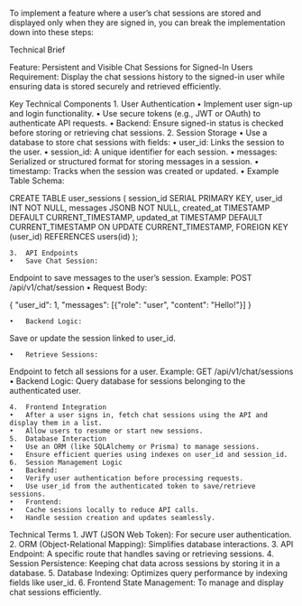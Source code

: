 To implement a feature where a user’s chat sessions are stored and displayed only when they are signed in, you can break the implementation down into these steps:

Technical Brief

Feature: Persistent and Visible Chat Sessions for Signed-In Users
Requirement: Display the chat sessions history to the signed-in user while ensuring data is stored securely and retrieved efficiently.

Key Technical Components
	1.	User Authentication
	•	Implement user sign-up and login functionality.
	•	Use secure tokens (e.g., JWT or OAuth) to authenticate API requests.
	•	Backend: Ensure signed-in status is checked before storing or retrieving chat sessions.
	2.	Session Storage
	•	Use a database to store chat sessions with fields:
	•	user_id: Links the session to the user.
	•	session_id: A unique identifier for each session.
	•	messages: Serialized or structured format for storing messages in a session.
	•	timestamp: Tracks when the session was created or updated.
	•	Example Table Schema:

CREATE TABLE user_sessions (
    session_id SERIAL PRIMARY KEY,
    user_id INT NOT NULL,
    messages JSONB NOT NULL,
    created_at TIMESTAMP DEFAULT CURRENT_TIMESTAMP,
    updated_at TIMESTAMP DEFAULT CURRENT_TIMESTAMP ON UPDATE CURRENT_TIMESTAMP,
    FOREIGN KEY (user_id) REFERENCES users(id)
);


	3.	API Endpoints
	•	Save Chat Session:
Endpoint to save messages to the user’s session.
Example: POST /api/v1/chat/session
	•	Request Body:

{
    "user_id": 1,
    "messages": [{"role": "user", "content": "Hello!"}]
}


	•	Backend Logic:
Save or update the session linked to user_id.

	•	Retrieve Sessions:
Endpoint to fetch all sessions for a user.
Example: GET /api/v1/chat/sessions
	•	Backend Logic:
Query database for sessions belonging to the authenticated user.

	4.	Frontend Integration
	•	After a user signs in, fetch chat sessions using the API and display them in a list.
	•	Allow users to resume or start new sessions.
	5.	Database Interaction
	•	Use an ORM (like SQLAlchemy or Prisma) to manage sessions.
	•	Ensure efficient queries using indexes on user_id and session_id.
	6.	Session Management Logic
	•	Backend:
	•	Verify user authentication before processing requests.
	•	Use user_id from the authenticated token to save/retrieve sessions.
	•	Frontend:
	•	Cache sessions locally to reduce API calls.
	•	Handle session creation and updates seamlessly.

Technical Terms
	1.	JWT (JSON Web Token): For secure user authentication.
	2.	ORM (Object-Relational Mapping): Simplifies database interactions.
	3.	API Endpoint: A specific route that handles saving or retrieving sessions.
	4.	Session Persistence: Keeping chat data across sessions by storing it in a database.
	5.	Database Indexing: Optimizes query performance by indexing fields like user_id.
	6.	Frontend State Management: To manage and display chat sessions efficiently.